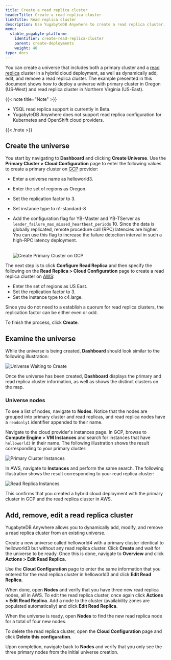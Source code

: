 ```yaml
---
title: Create a read replica cluster
headerTitle: Create a read replica cluster
linkTitle: Read replica cluster
description: Use YugabyteDB Anywhere to create a read replica cluster.
menu:
  stable_yugabyte-platform:
    identifier: create-read-replica-cluster
    parent: create-deployments
    weight: 40
type: docs
---
```


You can create a universe that includes both a primary cluster and a [read replica](../../../architecture/docdb-replication/read-replicas/) cluster in a hybrid cloud deployment, as well as dynamically add, edit, and remove a read replica cluster. The example presented in this document shows how to deploy a universe with primary cluster in Oregon (US-West) and read replica cluster in Northern Virginia (US-East).

{{< note title="Note" >}}

- YSQL read replica support is currently in Beta.
- YugabyteDB Anywhere does not support read replica configuration for Kubernetes and OpenShift cloud providers.

{{< /note >}}

## Create the universe

You start by navigating to **Dashboard** and clicking **Create Universe**. Use the **Primary Cluster > Cloud Configuration** page to enter the following values to create a primary cluster on [GCP](../../configure-yugabyte-platform/set-up-cloud-provider/gcp/) provider:

- Enter a universe name as helloworld3.
- Enter the set of regions as Oregon.
- Set the replication factor to 3.
- Set instance type to n1-standard-8
- Add the configuration flag for YB-Master and YB-TServer as `leader_failure_max_missed_heartbeat_periods` 10. Since the data is globally replicated, remote procedure call (RPC) latencies are higher. You can use this flag to increase the failure detection interval in such a high-RPC latency deployment.<br><br>

  ![Create Primary Cluster on GCP](/images/ee/primary-cluster-creation.png)

The next step is to click **Configure Read Replica** and then specify the following on the **Read Replica > Cloud Configuration** page to create a read replica cluster on [AWS](../../configure-yugabyte-platform/set-up-cloud-provider/aws/):

- Enter the set of regions as US East.
- Set the replication factor to 3.
- Set the instance type to c4.large.

Since you do not need to a establish a quorum for read replica clusters, the replication factor can be
either even or odd.

To finish the process, click **Create**.

## Examine the universe

While the universe is being created, **Dashboard** should look similar to the following illustration:

![Universe Waiting to Create](/images/ee/universe-waiting.png)

Once the universe has been created, **Dashboard** displays the primary and read replica cluster information, as well as shows the distinct clusters on the map.

### Universe nodes

To see a list of nodes, navigate to **Nodes**. Notice that the nodes are grouped into primary cluster and read replicas, and read replica nodes have a `readonly1` identifier appended to their name.

Navigate to the cloud provider's instances page. In GCP, browse to **Compute Engine > VM Instances** and search for instances that have `helloworld3` in their name. The following illustration shows the result corresponding to your primary cluster:

![Primary Cluster Instances](/images/ee/gcp-node-list.png)

In AWS, navigate to **Instances** and perform the same search. The following illustration shows the result corresponding to your read replica cluster:

![Read Replica Instances](/images/ee/aws-node-list.png)

This confirms that you created a hybrid cloud deployment with the primary cluster in GCP and the read replica cluster in AWS.

## Add, remove, edit a read replica cluster

YugabyteDB Anywhere allows you to dynamically add, modify, and remove a read replica cluster from an
existing universe.

Create a new universe called helloworld4 with a primary cluster identical to helloworld3 but without any read replica cluster. Click **Create** and wait for the universe to be ready. Once this is done,
navigate to **Overview** and click **Actions > Edit Read Replica**.

Use the **Cloud Configuration** page to enter the same information that you entered for the
read replica cluster in helloworld3 and click **Edit Read Replica**.

When done, open **Nodes** and verify that you have three new read replica nodes, all in AWS.
To edit the read replica cluster, once again click **Actions > Edit Read Replica**. Add a
node to the cluster (availability zones are populated automatically) and click
**Edit Read Replica**.

When the universe is ready, open **Nodes** to find the new read replica node for a
total of four new nodes.

To delete the read replica cluster, open the **Cloud Configuration** page and click **Delete
this configuration**.

Upon completion, navigate back to **Nodes** and verify that you only see the three primary nodes from the initial universe creation.
